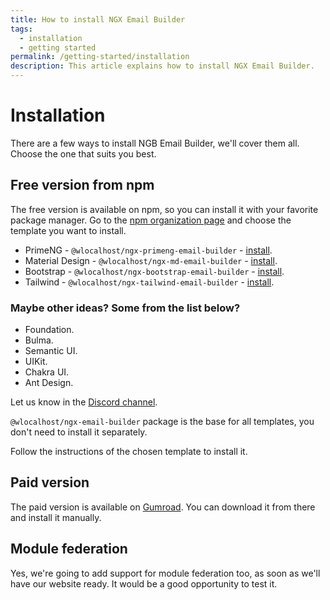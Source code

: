 ```yaml
---
title: How to install NGX Email Builder
tags:
  - installation
  - getting started
permalink: /getting-started/installation
description: This article explains how to install NGX Email Builder.
---
```


# Installation

There are a few ways to install NGB Email Builder, we'll cover them all. Choose the one that suits you best.

## Free version from npm

The free version is available on npm, so you can install it with your favorite package manager. Go to the [npm organization page](https://www.npmjs.com/org/wlocalhost) and choose the template you want to install.

* PrimeNG - `@wlocalhost/ngx-primeng-email-builder` - [install](https://www.npmjs.com/package/@wlocalhost/ngx-primeng-email-builder).
* Material Design - `@wlocalhost/ngx-md-email-builder` - [install](https://www.npmjs.com/package/@wlocalhost/ngx-md-email-builder).
* Bootstrap - `@wlocalhost/ngx-bootstrap-email-builder` - [install](https://www.npmjs.com/package/@wlocalhost/ngx-bootstrap-email-builder).
* Tailwind - `@wlocalhost/ngx-tailwind-email-builder` - [install](https://www.npmjs.com/package/@wlocalhost/ngx-tailwind-email-builder).

### Maybe other ideas? Some from the list below?

* Foundation.
* Bulma.
* Semantic UI.
* UIKit.
* Chakra UI.
* Ant Design.

Let us know in the [Discord channel](https://discord.gg/S6Yx6yNZSG).

`@wlocalhost/ngx-email-builder` package is the base for all templates, you don't need to install it separately.

Follow the instructions of the chosen template to install it.

## Paid version

The paid version is available on [Gumroad](https://wlocalhost.gumroad.com/l/ngb-14). You can download it from there and install it manually.

## Module federation

Yes, we're going to add support for module federation too, as soon as we'll have our website ready. It would be a good opportunity to test it.
